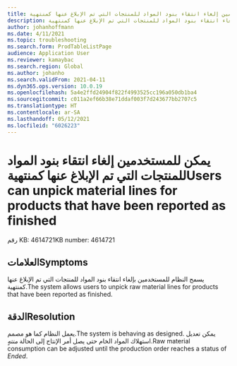 ```yaml
---
title: يمكن للمستخدمين إلغاء انتقاء بنود المواد للمنتجات التي تم الإبلاغ عنها كمنتهية
description: يسمح النظام للمستخدمين بإلغاء انتقاء بنود المواد للمنتجات التي تم الإبلاغ عنها كمنتهية.
author: johanhoffmann
ms.date: 4/11/2021
ms.topic: troubleshooting
ms.search.form: ProdTableListPage
audience: Application User
ms.reviewer: kamaybac
ms.search.region: Global
ms.author: johanho
ms.search.validFrom: 2021-04-11
ms.dyn365.ops.version: 10.0.19
ms.openlocfilehash: 5a4e2ffd24904f822f4993525cc196a050db1ba4
ms.sourcegitcommit: c011a2ef66b38e71ddaf003f7d243677bb2707c5
ms.translationtype: HT
ms.contentlocale: ar-SA
ms.lasthandoff: 05/12/2021
ms.locfileid: "6026223"
---
```

# <a name="users-can-unpick-material-lines-for-products-that-have-been-reported-as-finished"></a><span data-ttu-id="4a41e-103">يمكن للمستخدمين إلغاء انتقاء بنود المواد للمنتجات التي تم الإبلاغ عنها كمنتهية</span><span class="sxs-lookup"><span data-stu-id="4a41e-103">Users can unpick material lines for products that have been reported as finished</span></span>

<span data-ttu-id="4a41e-104">رقم KB: 4614721</span><span class="sxs-lookup"><span data-stu-id="4a41e-104">KB number: 4614721</span></span>

## <a name="symptoms"></a><span data-ttu-id="4a41e-105">العلامات</span><span class="sxs-lookup"><span data-stu-id="4a41e-105">Symptoms</span></span>

<span data-ttu-id="4a41e-106">يسمح النظام للمستخدمين بإلغاء انتقاء بنود المواد للمنتجات التي تم الإبلاغ عنها كمنتهية.</span><span class="sxs-lookup"><span data-stu-id="4a41e-106">The system allows users to unpick raw material lines for products that have been reported as finished.</span></span>

## <a name="resolution"></a><span data-ttu-id="4a41e-107">الدقة</span><span class="sxs-lookup"><span data-stu-id="4a41e-107">Resolution</span></span>

<span data-ttu-id="4a41e-108">يعمل النظام كما هو مصمم.</span><span class="sxs-lookup"><span data-stu-id="4a41e-108">The system is behaving as designed.</span></span> <span data-ttu-id="4a41e-109">يمكن تعديل استهلاك المواد الخام حتى يصل أمر الإنتاج إلى الحالة *منتهٍ‬*.</span><span class="sxs-lookup"><span data-stu-id="4a41e-109">Raw material consumption can be adjusted until the production order reaches a status of *Ended*.</span></span>
